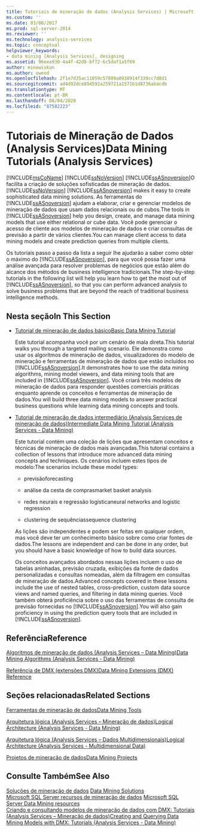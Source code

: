 ```yaml
---
title: Tutoriais de mineração de dados (Analysis Services) | Microsoft Docs
ms.custom: ''
ms.date: 03/08/2017
ms.prod: sql-server-2014
ms.reviewer: ''
ms.technology: analysis-services
ms.topic: conceptual
helpviewer_keywords:
- data mining [Analysis Services], designing
ms.assetid: 96eea930-4a4f-42d8-bf72-6c5daf1a5f09
author: minewiskan
ms.author: owend
ms.openlocfilehash: 2f1e7d35ac11059c57889a0938914f339cc7d8d1
ms.sourcegitcommit: ad4d92dce894592a259721a1571b1d8736abacdb
ms.translationtype: MT
ms.contentlocale: pt-BR
ms.lasthandoff: 08/04/2020
ms.locfileid: "87582223"
---
```

# <a name="data-mining-tutorials-analysis-services"></a><span data-ttu-id="ebe92-102">Tutoriais de Mineração de Dados (Analysis Services)</span><span class="sxs-lookup"><span data-stu-id="ebe92-102">Data Mining Tutorials (Analysis Services)</span></span>
  [!INCLUDE[msCoName](../includes/msconame-md.md)] <span data-ttu-id="ebe92-103">[!INCLUDE[ssNoVersion](../includes/ssnoversion-md.md)] [!INCLUDE[ssASnoversion](../includes/ssasnoversion-md.md)]O  facilita a criação de soluções sofisticadas de mineração de dados.</span><span class="sxs-lookup"><span data-stu-id="ebe92-103">[!INCLUDE[ssNoVersion](../includes/ssnoversion-md.md)] [!INCLUDE[ssASnoversion](../includes/ssasnoversion-md.md)] makes it easy to create sophisticated data mining solutions.</span></span> <span data-ttu-id="ebe92-104">As ferramentas do [!INCLUDE[ssASnoversion](../includes/ssasnoversion-md.md)] ajudam a elaborar, criar e gerenciar modelos de mineração de dados que usam dados relacionais ou de cubos.</span><span class="sxs-lookup"><span data-stu-id="ebe92-104">The tools in [!INCLUDE[ssASnoversion](../includes/ssasnoversion-md.md)] help you design, create, and manage data mining models that use either relational or cube data.</span></span> <span data-ttu-id="ebe92-105">Você pode gerenciar o acesso de cliente aos modelos de mineração de dados e criar consultas de previsão a partir de vários clientes.</span><span class="sxs-lookup"><span data-stu-id="ebe92-105">You can manage client access to data mining models and create prediction queries from multiple clients.</span></span>  
  
 <span data-ttu-id="ebe92-106">Os tutoriais passo a passo da lista a seguir lhe ajudarão a saber como obter o máximo do [!INCLUDE[ssASnoversion](../includes/ssasnoversion-md.md)], para que você possa fazer uma análise avançada para resolver problemas de negócios que estão além do alcance dos métodos de business intelligence tradicionais.</span><span class="sxs-lookup"><span data-stu-id="ebe92-106">The step-by-step tutorials in the following list will help you learn how to get the most out of [!INCLUDE[ssASnoversion](../includes/ssasnoversion-md.md)], so that you can perform advanced analysis to solve business problems that are beyond the reach of traditional business intelligence methods.</span></span>  
  
## <a name="in-this-section"></a><span data-ttu-id="ebe92-107">Nesta seção</span><span class="sxs-lookup"><span data-stu-id="ebe92-107">In This Section</span></span>  
  
-   [<span data-ttu-id="ebe92-108">Tutorial de mineração de dados básico</span><span class="sxs-lookup"><span data-stu-id="ebe92-108">Basic Data Mining Tutorial</span></span>](../tutorials/basic-data-mining-tutorial.md)  
  
     <span data-ttu-id="ebe92-109">Este tutorial acompanha você por um cenário de mala direta.</span><span class="sxs-lookup"><span data-stu-id="ebe92-109">This tutorial walks you through a targeted mailing scenario.</span></span> <span data-ttu-id="ebe92-110">Ele demonstra como usar os algoritmos de mineração de dados, visualizadores do modelo de mineração e ferramentas de mineração de dados que estão incluídos no [!INCLUDE[ssASnoversion](../includes/ssasnoversion-md.md)].</span><span class="sxs-lookup"><span data-stu-id="ebe92-110">It demonstrates how to use the data mining algorithms, mining model viewers, and data mining tools that are included in [!INCLUDE[ssASnoversion](../includes/ssasnoversion-md.md)].</span></span> <span data-ttu-id="ebe92-111">Você criará três modelos de mineração de dados para responder questões comerciais práticas enquanto aprende os conceitos e ferramentas de mineração de dados.</span><span class="sxs-lookup"><span data-stu-id="ebe92-111">You will build three data mining models to answer practical business questions while learning data mining concepts and tools.</span></span>  
  
-   [<span data-ttu-id="ebe92-112">Tutorial de mineração de dados intermediário &#40;Analysis Services de mineração de dados&#41;</span><span class="sxs-lookup"><span data-stu-id="ebe92-112">Intermediate Data Mining Tutorial &#40;Analysis Services - Data Mining&#41;</span></span>](../tutorials/intermediate-data-mining-tutorial-analysis-services-data-mining.md)  
  
     <span data-ttu-id="ebe92-113">Este tutorial contém uma coleção de lições que apresentam conceitos e técnicas de mineração de dados mais avançadas.</span><span class="sxs-lookup"><span data-stu-id="ebe92-113">This tutorial contains a collection of lessons that introduce more advanced data mining concepts and techniques.</span></span> <span data-ttu-id="ebe92-114">Os cenários incluem estes tipos de modelo:</span><span class="sxs-lookup"><span data-stu-id="ebe92-114">The scenarios include these model types:</span></span>  
  
    -   <span data-ttu-id="ebe92-115">previsão</span><span class="sxs-lookup"><span data-stu-id="ebe92-115">forecasting</span></span>  
  
    -   <span data-ttu-id="ebe92-116">análise da cesta de compras</span><span class="sxs-lookup"><span data-stu-id="ebe92-116">market basket analysis</span></span>  
  
    -   <span data-ttu-id="ebe92-117">redes neurais e regressão logística</span><span class="sxs-lookup"><span data-stu-id="ebe92-117">neural networks and logistic regression</span></span>  
  
    -   <span data-ttu-id="ebe92-118">clustering de sequências</span><span class="sxs-lookup"><span data-stu-id="ebe92-118">sequence clustering</span></span>  
  
     <span data-ttu-id="ebe92-119">As lições são independentes e podem ser feitas em qualquer ordem, mas você deve ter um conhecimento básico sobre como criar fontes de dados.</span><span class="sxs-lookup"><span data-stu-id="ebe92-119">The lessons are independent and can be done in any order, but you should have a basic knowledge of how to build data sources.</span></span>  
  
     <span data-ttu-id="ebe92-120">Os conceitos avançados abordados nessas lições incluem o uso de tabelas aninhadas, previsão cruzada, exibições da fonte de dados personalizadas e consultas nomeadas, além da filtragem em consultas de mineração de dados.</span><span class="sxs-lookup"><span data-stu-id="ebe92-120">Advanced concepts covered in these lessons include the use of nested tables, cross-prediction, custom data source views and named queries, and filtering in data mining queries.</span></span> <span data-ttu-id="ebe92-121">Você também obterá proficiência sobre o uso das ferramentas de consulta de previsão fornecidas no [!INCLUDE[ssASnoversion](../includes/ssasnoversion-md.md)].</span><span class="sxs-lookup"><span data-stu-id="ebe92-121">You will also gain proficiency in using the prediction query tools that are included in [!INCLUDE[ssASnoversion](../includes/ssasnoversion-md.md)].</span></span>  
  
## <a name="reference"></a><span data-ttu-id="ebe92-122">Referência</span><span class="sxs-lookup"><span data-stu-id="ebe92-122">Reference</span></span>  
 [<span data-ttu-id="ebe92-123">Algoritmos de mineração de dados &#40;Analysis Services – Data Mining&#41;</span><span class="sxs-lookup"><span data-stu-id="ebe92-123">Data Mining Algorithms &#40;Analysis Services - Data Mining&#41;</span></span>](data-mining/data-mining-algorithms-analysis-services-data-mining.md)  
  
 [<span data-ttu-id="ebe92-124">Referência de DMX &#40;extensões DMX&#41;</span><span class="sxs-lookup"><span data-stu-id="ebe92-124">Data Mining Extensions &#40;DMX&#41; Reference</span></span>](/sql/dmx/data-mining-extensions-dmx-reference)  
  
## <a name="related-sections"></a><span data-ttu-id="ebe92-125">Seções relacionadas</span><span class="sxs-lookup"><span data-stu-id="ebe92-125">Related Sections</span></span>  
 [<span data-ttu-id="ebe92-126">Ferramentas de mineração de dados</span><span class="sxs-lookup"><span data-stu-id="ebe92-126">Data Mining Tools</span></span>](data-mining/data-mining-tools.md)  
  
 [<span data-ttu-id="ebe92-127">Arquitetura lógica &#40;Analysis Services – Mineração de dados&#41;</span><span class="sxs-lookup"><span data-stu-id="ebe92-127">Logical Architecture &#40;Analysis Services - Data Mining&#41;</span></span>](data-mining/logical-architecture-analysis-services-data-mining.md)  
  
 [<span data-ttu-id="ebe92-128">Arquitetura lógica &#40;Analysis Services – Dados Multidimensionais&#41;</span><span class="sxs-lookup"><span data-stu-id="ebe92-128">Logical Architecture &#40;Analysis Services - Multidimensional Data&#41;</span></span>](multidimensional-models/olap-logical/understanding-microsoft-olap-logical-architecture.md)  
  
 [<span data-ttu-id="ebe92-129">Projetos de mineração de dados</span><span class="sxs-lookup"><span data-stu-id="ebe92-129">Data Mining Projects</span></span>](data-mining/data-mining-projects.md)  
  
## <a name="see-also"></a><span data-ttu-id="ebe92-130">Consulte Também</span><span class="sxs-lookup"><span data-stu-id="ebe92-130">See Also</span></span>  
 <span data-ttu-id="ebe92-131">[Soluções de mineração de dados](data-mining/data-mining-solutions.md) </span><span class="sxs-lookup"><span data-stu-id="ebe92-131">[Data Mining Solutions](data-mining/data-mining-solutions.md) </span></span>  
 <span data-ttu-id="ebe92-132">[Microsoft SQL Server recursos de mineração de dados](https://go.microsoft.com/fwlink/?LinkId=97965) </span><span class="sxs-lookup"><span data-stu-id="ebe92-132">[Microsoft SQL Server Data Mining resources](https://go.microsoft.com/fwlink/?LinkId=97965) </span></span>  
 [<span data-ttu-id="ebe92-133">Criando e consultando modelos de mineração de dados com DMX: Tutoriais &#40;Analysis Services – Mineração de dados&#41;</span><span class="sxs-lookup"><span data-stu-id="ebe92-133">Creating and Querying Data Mining Models with DMX: Tutorials &#40;Analysis Services - Data Mining&#41;</span></span>](../../2014/tutorials/create-query-data-mining-models-dmx-tutorials.md)  
  
  
